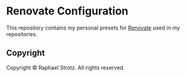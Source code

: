 # Renovate Configuration

This repository contains my personal presets for [Renovate](https://renovatebot.com) used in my repositories.

## Copyright

Copyright © Raphael Strotz. All rights reserved.

